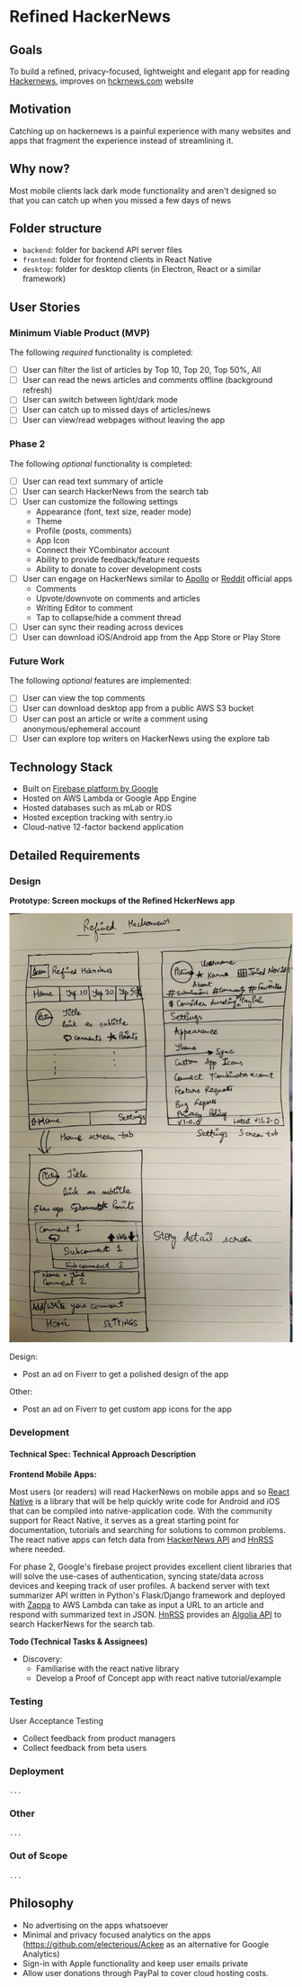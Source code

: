 # Refined HackerNews

## Goals

To build a refined, privacy-focused, lightweight and elegant app for reading [Hackernews](https://news.ycombinator.com/), improves on [hckrnews.com](https://hckrnews.com) website

## Motivation

Catching up on hackernews is a painful experience with many websites and apps that fragment the experience instead of streamlining it.  

## Why now?

Most mobile clients lack dark mode functionality and aren't designed so that you can catch up when you missed a few days of news

## Folder structure

- `backend`: folder for backend API server files
- `frontend`: folder for frontend clients in React Native
- `desktop`: folder for desktop clients (in Electron, React or a similar framework)

## User Stories

### Minimum Viable Product (MVP)
The following *required* functionality is completed:
- [ ] User can filter the list of articles by Top 10, Top 20, Top 50%, All
- [ ] User can read the news articles and comments offline (background refresh)
- [ ] User can switch between light/dark mode
- [ ] User can catch up to missed days of articles/news
- [ ] User can view/read webpages without leaving the app

### Phase 2
The following *optional* functionality is completed:
- [ ] User can read text summary of article
- [ ] User can search HackerNews from the search tab
- [ ] User can customize the following settings
	- Appearance (font, text size, reader mode)
	- Theme
	- Profile (posts, comments)
	- App Icon
	- Connect their YCombinator account
	- Ability to provide feedback/feature requests
	- Ability to donate to cover development costs
- [ ] User can engage on HackerNews similar to [Apollo](https://apolloapp.io/) or [Reddit](https://apps.apple.com/us/app/reddit/id1064216828) official apps
	- Comments
	- Upvote/downvote on comments and articles
	- Writing Editor to comment
	- Tap to collapse/hide a comment thread
- [ ] User can sync their reading across devices
- [ ] User can download iOS/Android app from the App Store or Play Store

### Future Work
The following *optional* features are implemented:
- [ ] User can view the top comments
- [ ] User can download desktop app from a public AWS S3 bucket
- [ ] User can post an article or write a comment using anonymous/ephemeral account
- [ ] User can explore top writers on HackerNews using the explore tab

## Technology Stack

- Built on [Firebase platform by Google](https://firebase.google.com/)
- Hosted on AWS Lambda or Google App Engine
- Hosted databases such as mLab or RDS
- Hosted exception tracking with sentry.io
- Cloud-native 12-factor backend application

## Detailed Requirements

### Design

**Prototype: Screen mockups of the Refined HckerNews app**

<p align="center">
    <img src="./docs/ScreenMockups.jpg" alt="Screens of the Refined HckerNews app" />
</p>

Design:
  - Post an ad on Fiverr to get a polished design of the app

Other:
  - Post an ad on Fiverr to get custom app icons for the app

### Development

#### Technical Spec: Technical Approach Description

**Frontend Mobile Apps:**

Most users (or readers) will read HackerNews on mobile apps and so [React Native](https://facebook.github.io/react-native/) is a library that will be help quickly write code for Android and iOS that can be compiled into native-application code. With the community support for React Native, it serves as a great starting point for documentation, tutorials and searching for solutions to common problems. The react native apps can fetch data from [HackerNews API](https://github.com/HackerNews/API) and [HnRSS](https://edavis.github.io/hnrss) where needed.

For phase 2, Google's firebase project provides excellent client libraries that will solve the use-cases of authentication, syncing state/data across devices and keeping track of user profiles. A backend server with text summarizer API written in Python's Flask/Django framework and deployed with [Zappa](https://github.com/Miserlou/Zappa) to AWS Lambda can take as input a URL to an article and respond with summarized text in JSON. [HnRSS](https://edavis.github.io/hnrss) provides an [Algolia API](https://hn.algolia.com/api) to search HackerNews for the search tab.

**Todo (Technical Tasks & Assignees)**
- Discovery:
  - Familiarise with the react native library
  - Develop a Proof of Concept app with react native tutorial/example

###	Testing

User Acceptance Testing
- Collect feedback from product managers
- Collect feedback from beta users

### Deployment
	...

###	Other
	...

###	Out of Scope
	...

## Philosophy

- No advertising on the apps whatsoever
- Minimal and privacy focused analytics on the apps (https://github.com/electerious/Ackee as an alternative for Google Analytics)
- Sign-in with Apple functionality and keep user emails private
- Allow user donations through PayPal to cover cloud hosting costs.
